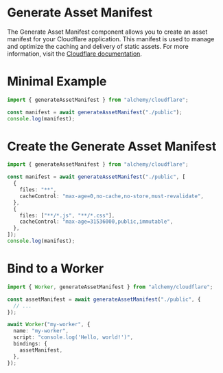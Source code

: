 # Generate Asset Manifest

The Generate Asset Manifest component allows you to create an asset manifest for your Cloudflare application. This manifest is used to manage and optimize the caching and delivery of static assets. For more information, visit the [Cloudflare documentation](https://developers.cloudflare.com).

# Minimal Example

```ts
import { generateAssetManifest } from "alchemy/cloudflare";

const manifest = await generateAssetManifest("./public");
console.log(manifest);
```

# Create the Generate Asset Manifest

```ts
import { generateAssetManifest } from "alchemy/cloudflare";

const manifest = await generateAssetManifest("./public", [
  {
    files: "**",
    cacheControl: "max-age=0,no-cache,no-store,must-revalidate",
  },
  {
    files: ["**/*.js", "**/*.css"],
    cacheControl: "max-age=31536000,public,immutable",
  },
]);
console.log(manifest);
```

# Bind to a Worker

```ts
import { Worker, generateAssetManifest } from "alchemy/cloudflare";

const assetManifest = await generateAssetManifest("./public", {
  // ...
});

await Worker("my-worker", {
  name: "my-worker",
  script: "console.log('Hello, world!')",
  bindings: {
    assetManifest,
  },
});
```